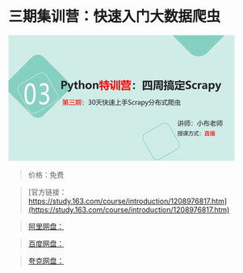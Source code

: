# 三期集训营：快速入门大数据爬虫

![img](../../../assets/study163/free/aa758084daf54fb6a77b64e5a58694ab.PNG)

> 价格：免费

> [官方链接：https://study.163.com/course/introduction/1208976817.htm](https://study.163.com/course/introduction/1208976817.htm)

> [阿里网盘：]()

> [百度网盘：]()

> [夸克网盘：]()
